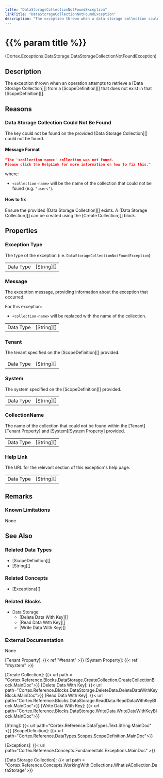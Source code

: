 ```yaml
---
title: "DataStorageCollectionNotFoundException"
linkTitle: "DataStorageCollectionNotFoundException"
description: "The exception thrown when a data storage collection could not be found."
---
```


# {{% param title %}}

<p class="namespace">(Cortex.Exceptions.DataStorage.DataStorageCollectionNotFoundException)</p>

## Description

The exception thrown when an operation attempts to retrieve a [Data Storage Collection][] from a [ScopeDefinition][] that does not exist in that [ScopeDefinition][].

## Reasons

### Data Storage Collection Could Not Be Found

The key could not be found on the provided [Data Storage Collection][] could not be found.

#### Message Format

```json
"The '<collection-name>' collection was not found. 
Please click the HelpLink for more information on how to fix this."
```

where:

- `<collection-name>` will be the name of the collection that could not be found (e.g. `"users"`).

#### How to fix

Ensure the provided [Data Storage Collection][] exists. A [Data Storage Collection][] can be created using the [Create Collection][] block.

## Properties

### Exception Type

The type of the exception (i.e. `DataStorageCollectionNotFoundException`)

| | |
|-----------|------------|
| Data Type | [String][] |

### Message

The exception message, providing information about the exception that occurred.

For this exception:
- `<collection-name>` will be replaced with the name of the collection.

| | |
|-----------|------------|
| Data Type | [String][] |

### Tenant

The tenant specified on the [ScopeDefinition][] provided.

| | |
|-----------|---------------------------|
| Data Type | [String][] |

### System

The system specified on the [ScopeDefinition][] provided.

| | |
|-----------|---------------------------|
| Data Type | [String][] |

### CollectionName

The name of the collection that could not be found within the [Tenant][Tenant Property] and [System][System Property] provided.

| | |
|-----------|---------------------------|
| Data Type | [String][] |

### Help Link

The URL for the relevant section of this exception's help page.

| | |
|-----------|------------|
| Data Type | [String][] |

## Remarks

### Known Limitations

None

## See Also

### Related Data Types

* [ScopeDefinition][]
* [String][]

### Related Concepts

* [Exceptions][]

### Related Blocks

- Data Storage
    - [Delete Data With Key][]
    - [Read Data With Key][]
    - [Write Data With Key][]

### External Documentation

None

[Tenant Property]: {{< ref "#tenant" >}}
[System Property]: {{< ref "#system" >}}

[Create Collection]: {{< url path = "Cortex.Reference.Blocks.DataStorage.CreateCollection.CreateCollectionBlock.MainDoc">}}
[Delete Data With Key]: {{< url path="Cortex.Reference.Blocks.DataStorage.DeleteData.DeleteDataWithKeyBlock.MainDoc">}}
[Read Data With Key]: {{< url path="Cortex.Reference.Blocks.DataStorage.ReadData.ReadDataWithKeyBlock.MainDoc">}}
[Write Data With Key]: {{< url path="Cortex.Reference.Blocks.DataStorage.WriteData.WriteDataWithKeyBlock.MainDoc">}}

[String]: {{< url path="Cortex.Reference.DataTypes.Text.String.MainDoc" >}}
[ScopeDefinition]: {{< url path="Cortex.Reference.DataTypes.Scopes.ScopeDefinition.MainDoc">}}

[Exceptions]: {{< url path="Cortex.Reference.Concepts.Fundamentals.Exceptions.MainDoc" >}}

[Data Storage Collection]: {{< url path = "Cortex.Reference.Concepts.WorkingWith.Collections.WhatIsACollection.DataStorage">}}
